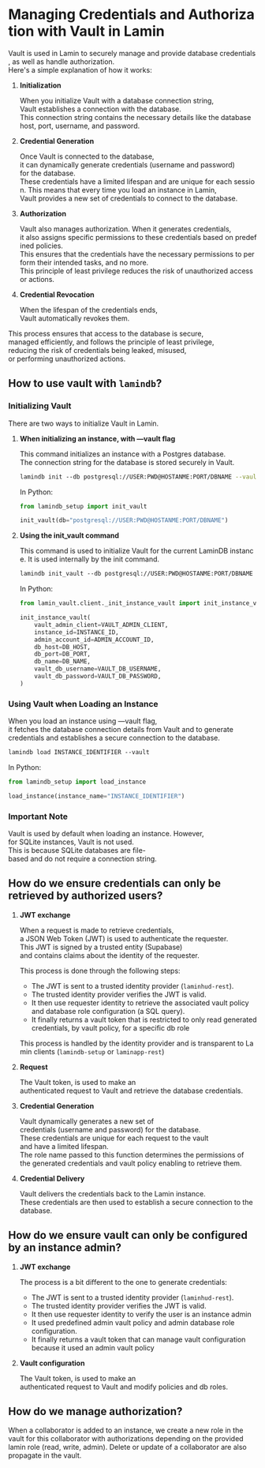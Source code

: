 # Managing Credentials and Authorization with Vault in Lamin

Vault is used in Lamin to securely manage and provide database credentials, as well as handle authorization. Here's a simple explanation of how it works:

1. **Initialization**
    
    When you initialize Vault with a database connection string, Vault establishes a connection with the database. This connection string contains the necessary details like the database host, port, username, and password.
    
2. **Credential Generation**
    
    Once Vault is connected to the database, it can dynamically generate credentials (username and password) for the database. These credentials have a limited lifespan and are unique for each session. This means that every time you load an instance in Lamin, Vault provides a new set of credentials to connect to the database.
    
3. **Authorization**
    
    Vault also manages authorization. When it generates credentials, it also assigns specific permissions to these credentials based on predefined policies. This ensures that the credentials have the necessary permissions to perform their intended tasks, and no more. This principle of least privilege reduces the risk of unauthorized access or actions.
    
4. **Credential Revocation**
    
    When the lifespan of the credentials ends, Vault automatically revokes them.
    

This process ensures that access to the database is secure, managed efficiently, and follows the principle of least privilege, reducing the risk of credentials being leaked, misused, or performing unauthorized actions.

## How to use vault with `lamindb`?

### Initializing Vault

There are two ways to initialize Vault in Lamin.

1. **When initializing an instance, with —vault flag**
    
    This command initializes an instance with a Postgres database. The connection string for the database is stored securely in Vault. 
    
    ```bash
    lamindb init --db postgresql://USER:PWD@HOSTANME:PORT/DBNAME --vault
    ```
    
    In Python:
    
    ```python
    from lamindb_setup import init_vault
    
    init_vault(db="postgresql://USER:PWD@HOSTANME:PORT/DBNAME")
    ```
    
2. **Using the init_vault command**
    
    This command is used to initialize Vault for the current LaminDB instance. It is used internally by the init command.
    
    ```bash
    lamindb init_vault --db postgresql://USER:PWD@HOSTANME:PORT/DBNAME --vault
    ```
    
    In Python:
    
    ```python
    from lamin_vault.client._init_instance_vault import init_instance_vault
    
    init_instance_vault(
        vault_admin_client=VAULT_ADMIN_CLIENT,
        instance_id=INSTANCE_ID,
        admin_account_id=ADMIN_ACCOUNT_ID,
        db_host=DB_HOST,
        db_port=DB_PORT,
        db_name=DB_NAME,
        vault_db_username=VAULT_DB_USERNAME,
        vault_db_password=VAULT_DB_PASSWORD,
    )
    ```
    

### Using Vault when Loading an Instance

When you load an instance using —vault flag, it fetches the database connection details from Vault and to generate credentials and establishes a secure connection to the database.

```bash
lamindb load INSTANCE_IDENTIFIER --vault
```

In Python:

```python
from lamindb_setup import load_instance

load_instance(instance_name="INSTANCE_IDENTIFIER")
```

### Important Note

Vault is used by default when loading an instance. However, for SQLite instances, Vault is not used. This is because SQLite databases are file-based and do not require a connection string.

## How do we ensure credentials can only be retrieved by authorized users?

1. **JWT exchange**
    
    When a request is made to retrieve credentials, a JSON Web Token (JWT) is used to authenticate the requester. This JWT is signed by a trusted entity (Supabase) and contains claims about the identity of the requester. 
    
    This process is done through the following steps:
    
    - The JWT is sent to a trusted identity provider (`laminhud-rest`).
    - The trusted identity provider verifies the JWT is valid.
    - It then use requester identity to retrieve the associated vault policy and database role configuration (a SQL query).
    - It finally returns a vault token that is restricted to only read generated credentials, by vault policy, for a specific db role
    
    This process is handled by the identity provider and is transparent to Lamin clients (`lamindb-setup` or `laminapp-rest`)
    
2. **Request**
    
    The Vault token, is used to make an authenticated request to Vault and retrieve the database credentials. 
    
3. **Credential Generation**
    
    Vault dynamically generates a new set of credentials (username and password) for the database. These credentials are unique for each request to the vault and have a limited lifespan. The role name passed to this function determines the permissions of the generated credentials and vault policy enabling to retrieve them.
    
4. **Credential Delivery**
    
    Vault delivers the credentials back to the Lamin instance. These credentials are then used to establish a secure connection to the database.
    

## How do we ensure vault can only be configured by an instance admin?

1. **JWT exchange**
    
    The process is a bit different to the one to generate credentials:
    
    - The JWT is sent to a trusted identity provider (`laminhud-rest`).
    - The trusted identity provider verifies the JWT is valid.
    - It then use requester identity to verify the user is an instance admin
    - It used predefined admin vault policy and admin database role configuration.
    - It finally returns a vault token that can manage vault configuration because it used an admin vault policy
2. **Vault configuration**
    
    The Vault token, is used to make an authenticated request to Vault and modify policies and db roles.
    

## How do we manage authorization?

When a collaborator is added to an instance, we create a new role in the vault for this collaborator with authorizations depending on the provided lamin role (read, write, admin). Delete or update of a collaborator are also propagate in the vault.
